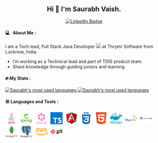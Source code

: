 <div id="header" align="center">
  <h2> Hi 👋 I'm Saurabh Vaish.</h2>
  <div id="badges" align="center">
    <a href="https://www.linkedin.com/in/vaish-saurabh/">
      <img src="https://img.shields.io/badge/LinkedIn-blue?style=for-the-badge&logo=linkedin&logoColor=white" alt="LinkedIn Badge"/>
    </a>
  </div>
</div>

#### 💻 &nbsp; About Me :
I am a Tech lead, Full Stack Java Developer <img src="https://media.giphy.com/media/WUlplcMpOCEmTGBtBW/giphy.gif" width="30"> at Thrymr Software from Lucknow, India.
- I’m working as a Technical lead and part of TDIS product team.
- Share knowledge through guiding juniors and learning.

#### :fire: My Stats :
<!--- [![GitHub Streak](https://github-readme-streak-stats-ruby-ten.vercel.app?user=saurabh-vaish)](https://git.io/streak-stats) -->

<a href="https://github.com/saurabh-vaish">
  <img align="center" src="https://github-readme-stats.vercel.app/api/top-langs/?username=saurabh-vaish&theme=light&count_private=true&layout=compact" width="205"  alt="Saurabh's most used languages" />
</a>
<a href="https://github.com/saurabh-vaish">
  <img align="center" src="https://github-readme-streak-stats-ruby-ten.vercel.app?user=saurabh-vaish&theme=light&count_private=true&layout=compact" width="290"  alt="Saurabh's most used languages" />
</a>
<br/>

#### :hammer_and_wrench: Languages and Tools :
<div>
  <img src="https://github.com/devicons/devicon/blob/master/icons/java/java-original-wordmark.svg" title="Java" alt="Java" width="40" height="40"/>&nbsp;
  <img src="https://github.com/devicons/devicon/blob/master/icons/spring/spring-original-wordmark.svg" title="Spring" alt="Spring" width="40" height="40"/>&nbsp;
  <img src="https://github.com/devicons/devicon/blob/master/icons/graphql/graphql-plain-wordmark.svg" title="GraphQL" alt="GraphQL" width="40" height="40"/>&nbsp;
  <img src="https://github.com/devicons/devicon/blob/master/icons/typescript/typescript-original.svg" title="Typescript" alt="TypeScript" width="40" height="40"/>&nbsp;
  <img src="https://github.com/devicons/devicon/blob/master/icons/angularjs/angularjs-original.svg" title="Angular" alt="Angular" width="40" height="40"/>&nbsp;
  <img src="https://github.com/devicons/devicon/blob/master/icons/css3/css3-plain-wordmark.svg"  title="CSS3" alt="CSS" width="40" height="40"/>&nbsp;
  <img src="https://github.com/devicons/devicon/blob/master/icons/html5/html5-original.svg" title="HTML5" alt="HTML" width="40" height="40"/>&nbsp;
  <img src="https://github.com/devicons/devicon/blob/master/icons/docker/docker-plain-wordmark.svg" title="Docker" alt="Docker" width="40" height="40"/>&nbsp;
  <img src="https://github.com/devicons/devicon/blob/master/icons/mysql/mysql-original-wordmark.svg" title="MySQL"  alt="MySQL" width="40" height="40"/>&nbsp;
  <img src="https://github.com/devicons/devicon/blob/master/icons/intellij/intellij-original-wordmark.svg" title="Intellij" alt="Intellij" width="40" height="40"/>&nbsp;
  <img src="https://github.com/devicons/devicon/blob/master/icons/mongodb/mongodb-original-wordmark.svg" title="MongoDB" alt="MongoDB" width="40" height="40"/>&nbsp;
  <img src="https://github.com/devicons/devicon/blob/master/icons/postgresql/postgresql-original-wordmark.svg" title="PostgresSQL" alt="PostgreSQL" width="40" height="40"/>&nbsp;
  <img src="https://github.com/devicons/devicon/blob/master/icons/amazonwebservices/amazonwebservices-plain-wordmark.svg" title="AWS" alt="AWS" width="40" height="40"/>&nbsp;
  <img src="https://github.com/devicons/devicon/blob/master/icons/git/git-original-wordmark.svg" title="Git" **alt="Git" width="40" height="40"/>
</div>

